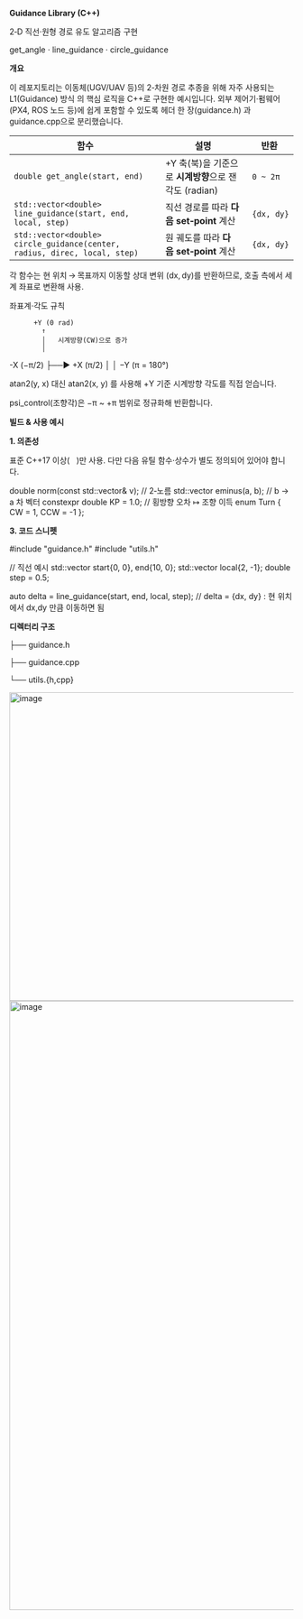 **Guidance Library (C++)**


2‑D 직선·원형 경로 유도 알고리즘 구현

get_angle · line_guidance · circle_guidance

**개요**

이 레포지토리는 이동체(UGV/UAV 등)의 2‑차원 경로 추종을 위해 자주 사용되는 L1(Guidance) 방식 의 핵심 로직을 C++로 구현한 예시입니다.
외부 제어기·펌웨어(PX4, ROS 노드 등)에 쉽게 포함할 수 있도록 헤더 한 장(guidance.h) 과 guidance.cpp으로 분리했습니다.

| 함수                                                                        | 설명                                     | 반환          |
| ------------------------------------------------------------------------- | -------------------------------------- | ----------- |
| `double get_angle(start, end)`                                            | +Y 축(북)을 기준으로 **시계방향**으로 잰 각도 (radian) |  `0 ~ 2π`   |
| `std::vector<double> line_guidance(start, end, local, step)`              | 직선 경로를 따라 **다음 set‑point** 계산          |  `{dx, dy}` |
| `std::vector<double> circle_guidance(center, radius, direc, local, step)` | 원 궤도를 따라 **다음 set‑point** 계산           |  `{dx, dy}` |


각 함수는 현 위치 → 목표까지 이동할 상대 변위 (dx, dy)를 반환하므로, 호출 측에서 세계 좌표로 변환해 사용.

좌표계·각도 규칙

          +Y (0 rad)
            ↑
            │   시계방향(CW)으로 증가
            │
 -X (−π/2) ├──► +X (π/2)
            │
            │
          −Y (π = 180°)
          
atan2(y, x) 대신 atan2(x, y) 를 사용해 +Y 기준 시계방향 각도를 직접 얻습니다.

psi_control(조향각)은 −π ~ +π 범위로 정규화해 반환합니다.

**빌드 & 사용 예시**

**1. 의존성**

표준 C++17 이상( <vector> <cmath> )만 사용.
다만 다음 유틸 함수·상수가 별도 정의되어 있어야 합니다.



double norm(const std::vector<double>& v);           // 2‑노름
std::vector<double> eminus(a, b);                    // b → a  차 벡터
constexpr double KP = 1.0;                           // 횡방향 오차 ↦ 조향 이득
enum Turn { CW = 1, CCW = -1 };


**3. 코드 스니펫**

#include "guidance.h"
#include "utils.h"

// 직선 예시
std::vector<double> start{0, 0}, end{10, 0};
std::vector<double> local{2, -1};
double step = 0.5;

auto delta = line_guidance(start, end, local, step);
// delta = {dx, dy} : 현 위치에서 dx,dy 만큼 이동하면 됨

**디렉터리 구조**


├── guidance.h 

├── guidance.cpp   

└── utils.{h,cpp}   


<img width="628" height="547" alt="image" src="https://github.com/user-attachments/assets/bcfb08b7-f310-490d-b359-d049cd7f97f6" />
<img width="1920" height="1080" alt="image" src="https://github.com/user-attachments/assets/e992c0d4-b9cd-4320-86ed-831c444e1f18" />
